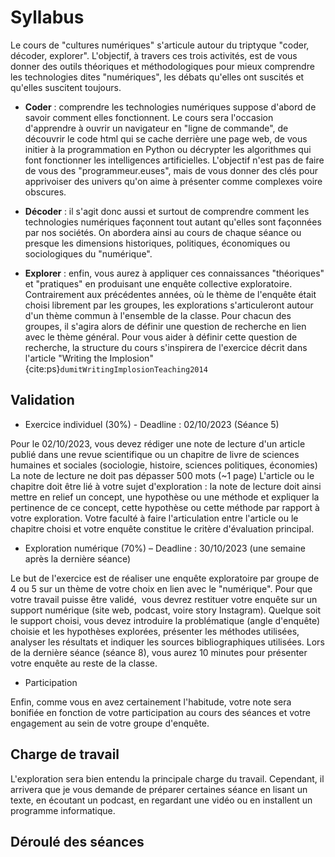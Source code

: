 # Syllabus


Le cours de "cultures numériques" s'articule autour du triptyque "coder, décoder, explorer". L'objectif, à travers ces trois activités, est de vous donner des outils théoriques et méthodologiques pour mieux comprendre les technologies dites "numériques", les débats qu'elles ont suscités et qu'elles suscitent toujours. 


* __Coder__ : comprendre les technologies numériques suppose d'abord de savoir comment elles fonctionnent. Le cours sera l'occasion d'apprendre à ouvrir un navigateur en "ligne de commande", de découvrir le code html qui se cache derrière une page web, de vous initier à la programmation en Python ou décrypter les algorithmes qui font fonctionner les intelligences artificielles. L'objectif n'est pas de faire de vous des "programmeur.euses", mais de vous donner des clés pour apprivoiser des univers qu'on aime à présenter comme complexes voire obscures.

* __Décoder__ : il s'agit donc aussi et surtout de comprendre comment les technologies numériques façonnent tout autant qu'elles sont façonnées par nos sociétés. On abordera ainsi au cours de chaque séance ou presque les dimensions historiques, politiques, économiques ou sociologiques du "numérique". 

* __Explorer__ : enfin, vous aurez à appliquer ces connaissances "théoriques" et "pratiques" en produisant une enquête collective exploratoire. Contrairement aux précédentes années, où le thème de l'enquête était choisi librement par les groupes, les explorations s'articuleront autour d'un thème commun à l'ensemble de la classe. Pour chacun des groupes, il s'agira alors de définir une question de recherche  en lien avec le thème général. Pour vous aider à définir cette question de recherche, la structure du cours s'inspirera de l'exercice décrit dans l'article "Writing the Implosion" {cite:ps}`dumitWritingImplosionTeaching2014`


## Validation

* Exercice individuel (30%) - Deadline : 02/10/2023 (Séance 5)

Pour le 02/10/2023, vous devez rédiger une note de lecture d'un article publié dans une revue scientifique ou un chapitre de livre de sciences humaines et sociales (sociologie, histoire, sciences politiques, économies)
La note de lecture ne doit pas dépasser 500 mots (~1 page)
L'article ou le chapitre doit être lié à votre sujet d'exploration : la note de lecture doit ainsi mettre en relief un concept, une hypothèse ou une méthode et expliquer la pertinence de ce concept, cette hypothèse ou cette méthode par rapport à votre exploration. Votre faculté à faire l'articulation entre l'article ou le chapitre choisi et votre enquête constitue le critère d'évaluation principal.

* Exploration numérique (70%) – Deadline : 30/10/2023 (une semaine après la dernière séance)

Le but de l'exercice est de réaliser une enquête exploratoire par groupe de 4 ou 5 sur un thème de votre choix en lien avec le "numérique".
Pour que votre travail puisse être validé,  vous devrez restituer votre enquête sur un support numérique (site web, podcast, voire story Instagram).
Quelque soit le support choisi, vous devez introduire la problématique (angle d'enquête) choisie et les hypothèses explorées, présenter les méthodes utilisées, analyser les résultats et indiquer les sources bibliographiques utilisées.
Lors de la dernière séance (séance 8), vous aurez 10 minutes pour présenter votre enquête au reste de la classe.

* Participation

Enfin, comme vous en avez certainement l'habitude, votre note sera bonifiée en fonction de votre participation au cours des séances et votre engagement au sein de votre groupe d'enquête.


## Charge de travail

L'exploration sera bien entendu la principale charge du travail. Cependant, il arrivera que je vous demande de préparer certaines séance en lisant un texte, en écoutant un podcast, en regardant une vidéo ou en installent un programme informatique.


## Déroulé des séances
